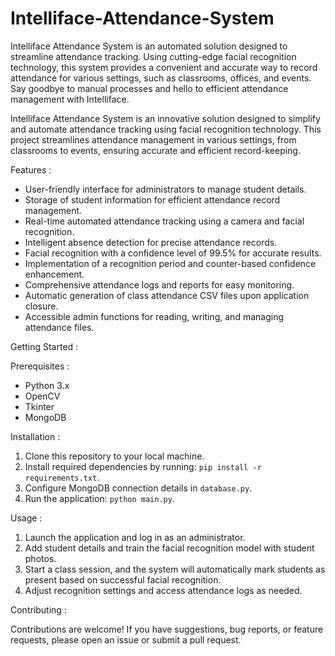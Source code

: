 # Intelliface-Attendance-System
Intelliface Attendance System is an automated solution designed to streamline attendance tracking. Using cutting-edge facial recognition technology, this system provides a convenient and accurate way to record attendance for various settings, such as classrooms, offices, and events. Say goodbye to manual processes and hello to efficient attendance management with Intelliface.

Intelliface Attendance System is an innovative solution designed to simplify and automate attendance tracking using facial recognition technology. This project streamlines attendance management in various settings, from classrooms to events, ensuring accurate and efficient record-keeping.

Features :

- User-friendly interface for administrators to manage student details.
- Storage of student information for efficient attendance record management.
- Real-time automated attendance tracking using a camera and facial recognition.
- Intelligent absence detection for precise attendance records.
- Facial recognition with a confidence level of 99.5% for accurate results.
- Implementation of a recognition period and counter-based confidence enhancement.
- Comprehensive attendance logs and reports for easy monitoring.
- Automatic generation of class attendance CSV files upon application closure.
- Accessible admin functions for reading, writing, and managing attendance files.

Getting Started :

Prerequisites :
- Python 3.x
- OpenCV
- Tkinter
- MongoDB

Installation :

1. Clone this repository to your local machine.
2. Install required dependencies by running: `pip install -r requirements.txt`.
3. Configure MongoDB connection details in `database.py`.
4. Run the application: `python main.py`.

Usage :

1. Launch the application and log in as an administrator.
2. Add student details and train the facial recognition model with student photos.
3. Start a class session, and the system will automatically mark students as present based on successful facial recognition.
4. Adjust recognition settings and access attendance logs as needed.

Contributing :

Contributions are welcome! If you have suggestions, bug reports, or feature requests, please open an issue or submit a pull request.


